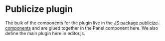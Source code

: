 # Publicize plugin

The bulk of the components for the plugin live in the [JS package publicize-components](../../../../../js-packages/publicize-components/) and are glued together in the Panel component here. We also define the main plugin here in editor.js.
